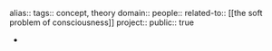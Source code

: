 alias::
tags:: concept, theory
domain::
people::
related-to:: [[the soft problem of consciousness]] 
project::
public:: true

-